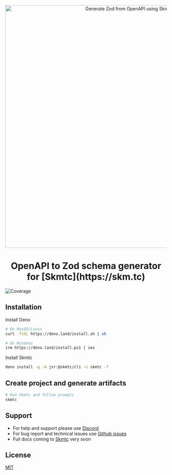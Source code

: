 <div align="center">
  <img alt="Generate Zod from OpenAPI using Skmtc" src="https://assets.skm.tc/zod-project-create.gif" width="756">
  <h1 align="center"><b>OpenAPI to Zod schema generator for [Skmtc](https://skm.tc)</b></h1>
</div>

![Coverage](https://coveralls.io/repos/github/skmtc/skmtc-generators/badge.svg?branch=main&flag=gen-zod)

## Installation

Install Deno

```bash
# On MacOS/Linus
curl -fsSL https://deno.land/install.sh | sh

# On Windows
irm https://deno.land/install.ps1 | iex
```

Install Skmtc

```bash
deno install -g -A jsr:@skmtc/cli -n skmtc -f
```

## Create project and generate artifacts

```bash
# Run Skmtc and follow prompts
skmtc
```

## Support

- For help and support please use [Discord](https://discord.gg/Mg88C8Xu5Y)
- For bug report and technical issues use [Github issues](https://github.com/skmtc/skmtc/issues)
- Full docs coming to [Skmtc](https://skm.tc) very soon

## License

[MIT](LICENSE)
